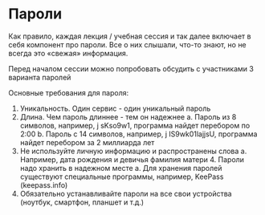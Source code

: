 # Пароли
Как правило, каждая лекция / учебная сессия и так далее включает в себя компонент про пароли. Все о них слышали, что-то знают, но не всегда это «свежая» информация.

Перед началом сессии можно попробовать обсудить с участниками 3 варианта паролей

Основные требования для пароля:
1. Уникальность. Один сервис - один уникальный пароль
2. Длина. Чем пароль длиннее - тем он надежнее
a. Пароль из 8 символов, например, j sKso9w1, программа найдет перебором по 2:00
b. Пароль с 14 символов, например, j IS9wk01lajjsU, программа найдет перебором за 2
миллиарда лет
3. Не используйте личную информацию и распространены слова
a. Например, дата рождения и девичья фамилия матери 4. Пароли надо хранить в надежном месте
a. Для хранения паролей существуют специальные программы, например, KeePass (keepass.info)
5. Обязательно устанавливайте пароли на все свои устройства (ноутбук, смартфон, планшет и т.д.)
